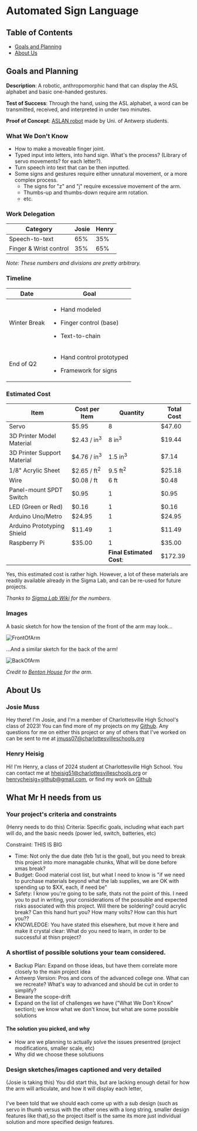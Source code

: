 # Automated Sign Language

## Table of Contents

- [Goals and Planning](#Goals-and-Planning)
- [About Us](#About-Us)

## Goals and Planning

**Description**: A robotic, anthropomorphic hand that can display the ASL alphabet and basic one-handed gestures.

**Test of Success**: Through the hand, using the ASL alphabet, a word can be transmitted, received, and interpreted in under two minutes.

**Proof of Concept**: [ASLAN robot](https://www.hubs.com/blog/theres-not-enough-sign-language-translators-so-these-students-3d-printed-a-humanoid-robot/) made by Uni. of Antwerp students.

### What We Don't Know

- How to make a moveable finger joint.
- Typed input into letters, into hand sign. What's the process? (Library of servo movements? for each letter?).
- Turn speech into text that can be then inputted.
- Some signs and gestures require either unnatural movement, or a more complex process.
  - The signs for "z" and "j" require excessive movement of the arm.
  - Thumbs-up and thumbs-down require arm rotation.
  - etc.

### Work Delegation

| Category               | Josie | Henry |
| ---------------------- | ----- | ----- |
| Speech-to-text         | 65%   | 35%   |
| Finger & Wrist control | 35%   | 65%   |

_Note: These numbers and divisions are pretty arbitrary._

### Timeline

| Date         | Goal                                                                                    |
| ------------ | --------------------------------------------------------------------------------------- |
| Winter Break | <ul><li>Hand modeled </ul> <ul><li>Finger control (base)</ul><ul><li>Text-to-chain</ul> |
| End of Q2    | <ul><li>Hand control prototyped</ul> <ul><li> Framework for signs</ul>                  |

### Estimated Cost

| Item                        | Cost per Item          | Quantity                  | Total Cost |
| --------------------------- | ---------------------- | ------------------------- | ---------- |
| Servo                       | $5.95                  | 8                         | $47.60     |
| 3D Printer Model Material   | $2.43 / in<sup>3</sup> | 8 in<sup>3</sup>          | $19.44     |
| 3D Printer Support Material | $4.76 / in<sup>3</sup> | 1.5 in<sup>3</sup>        | $7.14      |
| 1/8" Acrylic Sheet          | $2.65 / ft<sup>2</sup> | 9.5 ft<sup>2</sup>        | $25.18     |
| Wire                        | $0.08 / ft             | 6 ft                      | $0.48      |
| Panel-mount SPDT Switch     | $0.95                  | 1                         | $0.95      |
| LED (Green or Red)          | $0.16                  | 1                         | $0.16      |
| Arduino Uno/Metro           | $24.95                 | 1                         | $24.95     |
| Arduino Prototyping Shield  | $11.49                 | 1                         | $11.49     |
| Raspberry Pi                | $35.00                 | 1                         | $35.00     |
|                             |                        | **Final Estimated Cost**: | $172.39    |

Yes, this estimated cost is rather high. However, a lot of these materials are readily available already in the Sigma Lab, and can be re-used for future projects.

_Thanks to [Sigma Lab Wiki](http://wiki.chssigma.com/index.php?title=Sigma_Lab_Equipment_Costs) for the numbers._

### Images

A basic sketch for how the tension of the front of the arm may look...

![FrontOfArm](https://github.com/jmuss07/Automated-Sign-Language/blob/dec5cf5b68dd28cdcd7ed98c64007a657ec023e3/Images/Planning/FrontOfArm.png?raw=true)


...And a similar sketch for the back of the arm!

![BackOfArm](https://github.com/jmuss07/Automated-Sign-Language/blob/5fbd7c9bcdf45daa6b4d2411afcacc0b252cb9f5/Images/Planning/BackOfArm.png?raw=true)

*Credit to [Benton House](https://github.com/jhouse53) for the arm.*

## About Us

### **Josie Muss**

Hey there! I'm Josie, and I'm a member of Charlottesville High School's class of 2023! You can find more of my projects on my [Github](https://github.com/jmuss07). Any questions for me on either this project or any of others that I've worked on can be sent to me at [jmuss07@charlottesvilleschools.org](mailto:jmuss07@charlottesvilleschools.org)
### **Henry Heisig**

Hi! I'm Henry, a class of 2024 student at Charlottesville High School. You can contact me at [hheisig51@charlottesvilleschools.org](mailto:hheisig51@charlottesvilleschools.org) or [henrycheisig+github@gmail.com](mailto:henrycheisig+github@gmail.com), or find my work on [Github](https://github.com/hheisig51)

## What Mr H needs from us
### Your project's criteria and constraints
(Henry needs to do this) 
Criteria:  Specific goals, including what each part will do, and the basic needs (power led, switch, batteries, etc)

Constraint: THIS IS BIG
* Time:  Not only the due date (feb 1st is the goal), but you need to break this project into more managable chunks,  What will be done before xmas break?
* Budget: Good material cost list, but what I need to know is "if we need to purchase materials beyond what the lab supplies, we are OK with spending up to $XX, each, if need be"
* Safety:   I know you're going to be safe, thats not the point of this.  I need you to put in writing, your considerations of the possuble and expected risks associated with this project.   Will there be soldering?  could acrylic break?   Can this hand hurt you?   How many volts?  How can this hurt you??
* KNOWLEDGE:  You have stated this elsewhere, but move it here and make it crystal clear:  What do you need to learn, in order to be successful at thisn project?

### A shortlist of possible solutions your team considered.
* Backup Plan: Expand on those ideas, but have them correlate more closely to the main project idea
* Antwerp Version: Pros and cons of the advanced college one. What can we recreate? What's way to advanced and should be cut in order to simplify?
* Beware the scope-drift
* Expand on the list of challenges we have ("What We Don't Know" section); we know what we don't know, but what are some possible solutions

#### The solution you picked, and why
* How are we planning to actually solve the issues presentred (project modifications, smaller scale, etc)
* Why did we choose these solutiuons

### Design sketches/images captioned and very detailed

(Josie is taking this)
You did start this, but are lacking enough detail for how the arm will articulate, and how it will display each letter,

###
I've been told that we should each come up with a sub design (such as servo in thumb versus with the other ones with a long string, smaller design features like that),so the project itself is the same its more just individual solution and more specified design features.
